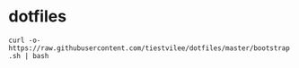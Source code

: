 # dotfiles
```curl -o-  https://raw.githubusercontent.com/tiestvilee/dotfiles/master/bootstrap.sh | bash```
